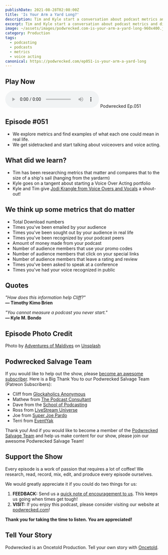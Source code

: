 ```yaml
---
publishDate: 2021-08-28T02:08:00Z
title: 'Is Your Arm a Yard Long?'
description: Tim and Kyle start a conversation about podcast metrics and discover 10 ways to measure your success.
excerpt: Tim and Kyle start a conversation about podcast metrics and discover 10 ways to measure your success.
image: ~/assets/images/podwrecked.com-is-your-arm-a-yard-long-960x400.jpg
category: Production
tags:
  - podcasting
  - podcasts
  - metrics
  - voice acting
canonical: https://podwrecked.com/ep051-is-your-arm-a-yard-long
---
```


## Play Now

<audio id="player" controls type="audio/mpeg" src="#">Your browser does not support the audio element.</audio>
Podwrecked Ep.051

## Episode #051

- We explore metrics and find examples of what each one could mean in real life.
- We get sidetracked and start talking about voiceovers and voice acting.

## What did we learn?

- Tim has been researching metrics that matter and compares that to the size of a ship's sail (hanging from the yardarm)
- Kyle goes on a tangent about starting a Voice Over Acting portfolio
- Kyle and Tim give <a href="https://voiceoversandvocals.com" target="_blank">Jodi Krangle from Voice Overs and Vocals</a> a shout-out!

## We think up some metrics that do matter

- Total Download numbers
- Times you've been emailed by your audience
- Times you've been sought out by your audience in real life
- Times you've been recognized by your podcast peers
- Amount of money made from your podcast
- Number of audience members that use your promo codes
- Number of audience members that click on your special links
- Number of audience members that leave a rating and review
- Times you've been asked to speak at a conference
- Times you've had your voice recognized in public

## Quotes

_"How does this information help Cliff?"_<br />
**― Timothy Kimo Brien**

_"You cannot measure a podcast you never start."_<br />
**― Kyle M. Bondo**

## Episode Photo Credit

Photo by <a href="https://unsplash.com/@adventuresofmaldives?utm_source=unsplash&utm_medium=referral&utm_content=creditCopyText" target="_blank">Adventures of Maldives</a> on <a href="https://unsplash.com/s/photos/shipwreck?utm_source=unsplash&utm_medium=referral&utm_content=creditCopyText" target="_blank">Unsplash</a>

## Podwrecked Salvage Team

If you would like to help out the show, please <a href="https://www.patreon.com/gagglepod" target="_blank">become an awesome subscriber</a>. Here is a Big Thank You to our Podwrecked Salvage Team (Patreon Subscribers):

- Cliff from <a href="#" target="_blank">Glockaholics Anonymous</a>
- Mathew from <a href="https://thepodcastconsultant.com/" target="_blank">The Podcast Consultant</a>
- Dave from the <a href="https://schoolofpodcasting.com/" target="_blank">School of Podcasting</a>
- Ross from <a href="https://livestreamuniverse.com/" target="_blank">LiveStream Universe</a>
- Joe from <a href="http://superjoepardo.com/" target="_blank">Super Joe Pardo</a>
- Terri from <a href="https://www.eventyak.com/" target="_blank">EventYak</a>

Thank you! And if you would like to become a member of the <a href="https://www.patreon.com/gagglepod" target="_blank">Podwrecked Salvage Team</a> and help us make content for our show, please join our awesome Podwrecked Salvage Team!

## Support the Show

Every episode is a work of passion that requires a lot of coffee! We research, read, record, mix, edit, and produce every episode ourselves.

We would greatly appreciate it if you could do two things for us:

1. **FEEDBACK:** Send us a <a href="mailto:podwrecked@gmail.com" target="_blank">quick note of encouragement to us</a>. This keeps us going when times get tough!
1. **VISIT:** If you enjoy this podcast, please consider visiting our website at <a href="https://podwrecked.com" target="_blank">podwrecked.com</a>!

**Thank you for taking the time to listen. You are appreciated!**

## Tell Your Story

Podwrecked is an Oncetold Production. Tell your own story with <a href="https://oncetold.us" target="_blank">Oncetold</a>.
